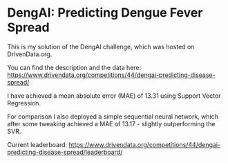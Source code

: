 # DengAI: Predicting Dengue Fever Spread

This is my solution of the DengAI challenge, which was hosted on DrivenData.org. 

You can find the description and the data here: https://www.drivendata.org/competitions/44/dengai-predicting-disease-spread/

I have achieved a mean absolute error (MAE) of 13.31 using Support Vector Regression. 

For comparison I also deployed a simple sequential neural network, which after some tweaking achieved a MAE of 13.17 - slightly outperforming the SVR.

Current leaderboard: https://www.drivendata.org/competitions/44/dengai-predicting-disease-spread/leaderboard/
